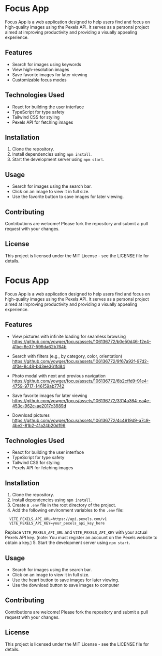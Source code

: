 # Focus App

Focus App is a web application designed to help users find and focus on high-quality images using the Pexels API. It serves as a personal project aimed at improving productivity and providing a visually appealing experience.

## Features

- Search for images using keywords
- View high-resolution images
- Save favorite images for later viewing
- Customizable focus modes

## Technologies Used

- React for building the user interface
- TypeScript for type safety
- Tailwind CSS for styling
- Pexels API for fetching images

## Installation

1. Clone the repository.
2. Install dependencies using `npm install`.
3. Start the development server using `npm start`.

## Usage

- Search for images using the search bar.
- Click on an image to view it in full size.
- Use the favorite button to save images for later viewing.

## Contributing

Contributions are welcome! Please fork the repository and submit a pull request with your changes.

## License

This project is licensed under the MIT License - see the LICENSE file for details.
# Focus App

Focus App is a web application designed to help users find and focus on high-quality images using the Pexels API. It serves as a personal project aimed at improving productivity and providing a visually appealing experience.

## Features

- View pictures with infinite loading for seamless browsing
https://github.com/yowger/focus/assets/106136772/b0e50d46-f2e4-41be-8e37-599da62b764b

- Search with filters (e.g., by category, color, orientation)
https://github.com/yowger/focus/assets/106136772/9f67a92f-97d2-4f0e-8c48-bd3ee361fd84

- Photo modal with next and previous navigation
https://github.com/yowger/focus/assets/106136772/6b2cffd9-91e4-4759-9717-146159ab7742

- Save favorite images for later viewing
https://github.com/yowger/focus/assets/106136772/3314a364-ea4e-453c-962c-ae2017c3989d

- Download pictures
https://github.com/yowger/focus/assets/106136772/4c4919d9-a7c9-4be2-81b2-41a24b20d196

## Technologies Used

- React for building the user interface
- TypeScript for type safety
- Tailwind CSS for styling
- Pexels API for fetching images

## Installation

1. Clone the repository.
2. Install dependencies using `npm install`.
3. Create a `.env` file in the root directory of the project.
4. Add the following environment variables to the `.env` file:
```
  VITE_PEXELS_API_URL=https://api.pexels.com/v1
  VITE_PEXELS_API_KEY=your_pexels_api_key_here
```
 Replace `VITE_PEXELS_API_URL` and `VITE_PEXELS_API_KEY` with your actual Pexels API key. 
 (note: You must register an account on the Pexels website to obtain a key.)
5. Start the development server using `npm start`.

## Usage

- Search for images using the search bar.
- Click on an image to view it in full size.
- Use the heart button to save images for later viewing.
- Use the download button to save images to computer

## Contributing

Contributions are welcome! Please fork the repository and submit a pull request with your changes.

## License

This project is licensed under the MIT License - see the LICENSE file for details.
